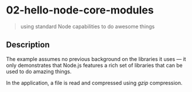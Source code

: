 # 02-hello-node-core-modules
> using standard Node capabilities to do awesome things

## Description
The example assumes no previous background on the libraries it uses &mdash; it only demonstrates that Node.js features a rich set of libraries that can be used to do amazing things.

In the application, a file is read and compressed using *gzip* compression.

